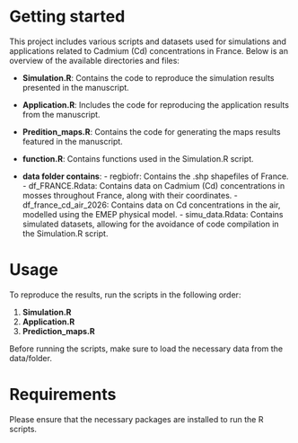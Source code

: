 # Getting started

This project includes various scripts and datasets used for simulations and applications related to Cadmium (Cd) concentrations in France. Below is an overview of the available directories and files:

- **Simulation.R**: Contains the code to reproduce the simulation results presented in the manuscript.

- **Application.R**: Includes the code for reproducing the application results from the manuscript.

- **Predition_maps.R**: Contains the code for generating the maps results featured in the manuscript.

- **function.R**: Contains functions used in the Simulation.R script.

- **data folder contains**:
        - regbiofr: Contains the .shp shapefiles of France.
        - df_FRANCE.Rdata: Contains data on Cadmium (Cd) concentrations in mosses throughout France, along with their coordinates.
        - df_france_cd_air_2026: Contains data on Cd concentrations in the air, modelled using the EMEP physical model.
        - simu_data.Rdata: Contains simulated datasets, allowing for the avoidance of code compilation in the Simulation.R script.


# Usage
To reproduce the results, run the scripts in the following order:
  1. **Simulation.R**
  2. **Application.R**
  3. **Prediction_maps.R**

Before running the scripts, make sure to load the necessary data from the data/folder.

# Requirements

Please ensure that the necessary packages are installed to run the R scripts.
